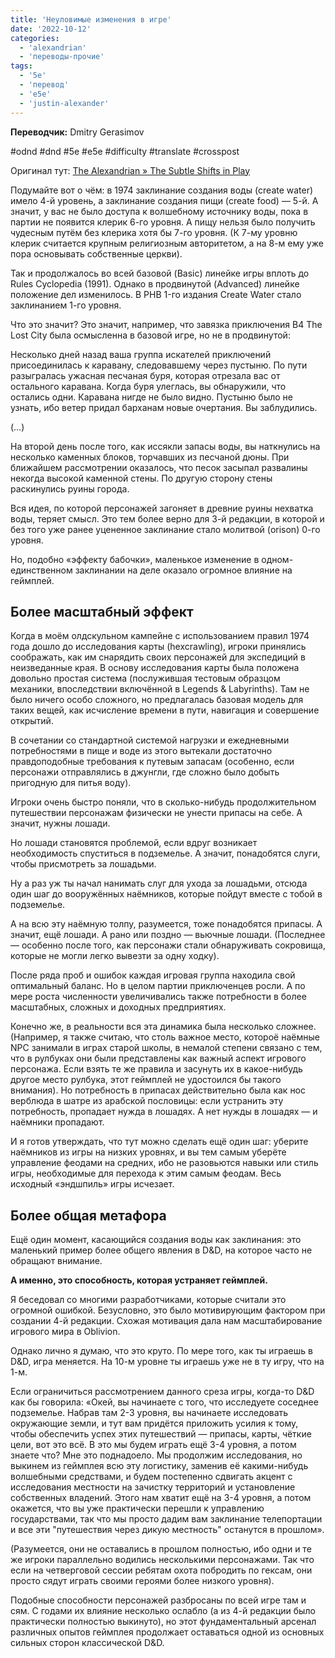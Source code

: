 ```yaml
---
title: 'Неуловимые изменения в игре'
date: '2022-10-12'
categories:
  - 'alexandrian'
  - 'переводы-прочие'
tags:
  - '5e'
  - 'перевод'
  - 'e5e'
  - 'justin-alexander'
---
```


**Переводчик:** Dmitry Gerasimov

#odnd #dnd #5e #e5e #difficulty #translate #crosspost

Оригинал тут: [The Alexandrian » The Subtle Shifts in Play](https://thealexandrian.net/wordpress/7632/roleplaying-games/the-subtle-shifts-in-play)

Подумайте вот о чём: в 1974 заклинание создания воды (create water) имело 4-й уровень, а заклинание создания пищи (create food) — 5-й. А значит, у вас не было доступа к волшебному источнику воды, пока в партии не появится клерик 6-го уровня. А пищу нельзя было получить чудесным путём без клерика хотя бы 7-го уровня. (К 7-му уровню клерик считается крупным религиозным авторитетом, а на 8-м ему уже пора основывать собственные церкви).

Так и продолжалось во всей базовой (Basic) линейке игры вплоть до Rules Cyclopedia (1991). Однако в продвинутой (Advanced) линейке положение дел изменилось. В PHB 1-го издания Create Water стало заклинанием 1-го уровня.

Что это значит? Это значит, например, что завязка приключения B4 The Lost City была осмысленна в базовой игре, но не в продвинутой:

Несколько дней назад ваша группа искателей приключений присоединилась к каравану, следовавшему через пустыню. По пути разыгралась ужасная песчаная буря, которая отрезала вас от остального каравана. Когда буря улеглась, вы обнаружили, что остались одни. Каравана нигде не было видно. Пустыню было не узнать, ибо ветер придал барханам новые очертания. Вы заблудились.

(…)

На второй день после того, как иссякли запасы воды, вы наткнулись на несколько каменных блоков, торчавших из песчаной дюны. При ближайшем рассмотрении оказалось, что песок засыпал развалины некогда высокой каменной стены. По другую сторону стены раскинулись руины города.

Вся идея, по которой персонажей загоняет в древние руины нехватка воды, теряет смысл. Это тем более верно для 3-й редакции, в которой и без того уже ранее уцененное заклинание стало молитвой (orison) 0-го уровня.

Но, подобно «эффекту бабочки», маленькое изменение в одном-единственном заклинании на деле оказало огромное влияние на геймплей.

## Более масштабный эффект

Когда в моём олдскульном кампейне с использованием правил 1974 года дошло до исследования карты (hexcrawling), игроки принялись соображать, как им снарядить своих персонажей для экспедиций в неизведанные края. В основу исследования карты была положена довольно простая система (послужившая тестовым образцом механики, впоследствии включённой в Legends & Labyrinths). Там не было ничего особо сложного, но предлагалась базовая модель для таких вещей, как исчисление времени в пути, навигация и совершение открытий.

В сочетании со стандартной системой нагрузки и ежедневными потребностями в пище и воде из этого вытекали достаточно правдоподобные требования к путевым запасам (особенно, если персонажи отправлялись в джунгли, где сложно было добыть пригодную для питья воду).

Игроки очень быстро поняли, что в сколько-нибудь продолжительном путешествии персонажам физически не унести припасы на себе. А значит, нужны лошади.

Но лошади становятся проблемой, если вдруг возникает необходимость спуститься в подземелье. А значит, понадобятся слуги, чтобы присмотреть за лошадьми.

Ну а раз уж ты начал нанимать слуг для ухода за лошадьми, отсюда один шаг до вооружённых наёмников, которые пойдут вместе с тобой в подземелье.

А на всю эту наёмную толпу, разумеется, тоже понадобятся припасы. А значит, ещё лошади. А рано или поздно — вьючные лошади. (Последнее — особенно после того, как персонажи стали обнаруживать сокровища, которые не могли легко вывезти за одну ходку).

После ряда проб и ошибок каждая игровая группа находила свой оптимальный баланс. Но в целом партии приключенцев росли. А по мере роста численности увеличивались также потребности в более масштабных, сложных и доходных предприятиях.

Конечно же, в реальности вся эта динамика была несколько сложнее. (Например, я также считаю, что столь важное место, котороё наёмные NPC занимали в играх старой школы, в немалой степени связано с тем, что в рулбуках они были представлены как важный аспект игрового персонажа. Если взять те же правила и засунуть их в какое-нибудь другое место рулбука, этот геймплей не удостоился бы такого внимания). Но потребность в припасах действительно была как нос верблюда в шатре из арабской пословицы: если устранить эту потребность, пропадает нужда в лошадях. А нет нужды в лошадях — и наёмники пропадают.

И я готов утверждать, что тут можно сделать ещё один шаг: уберите наёмников из игры на низких уровнях, и вы тем самым уберёте управление феодами на средних, ибо не разовьются навыки или стиль игры, необходимые для перехода к этим самым феодам. Весь исходный «эндшпиль» игры исчезает.

## Более общая метафора

Ещё один момент, касающийся создания воды как заклинания: это маленький пример более общего явления в D&D, на которое часто не обращают внимание.

**А именно, это способность, которая устраняет геймплей.**

Я беседовал со многими разработчиками, которые считали это огромной ошибкой. Безусловно, это было мотивирующим фактором при создании 4-й редакции. Схожая мотивация дала нам масштабирование игрового мира в Oblivion.

Однако лично я думаю, что это круто. По мере того, как ты играешь в D&D, игра меняется. На 10-м уровне ты играешь уже не в ту игру, что на 1-м.

Если ограничиться рассмотрением данного среза игры, когда-то D&D как бы говорила: «Окей, вы начинаете с того, что исследуете соседнее подземелье. Набрав там 2-3 уровня, вы начинаете исследовать окружающие земли, и тут вам придётся приложить усилия к тому, чтобы обеспечить успех этих путешествий — припасы, карты, чёткие цели, вот это всё. В это мы будем играть ещё 3-4 уровня, а потом знаете что? Мне это поднадоело. Мы продолжим исследования, но выкинем из геймплея всю эту логистику, заменив её какими-нибудь волшебными средствами, и будем постепенно сдвигать акцент с исследования местности на зачистку территорий и установление собственных владений. Этого нам хватит ещё на 3-4 уровня, а потом окажется, что вы уже практически перешли к управлению государствами, так что мы просто дадим вам заклинание телепортации и все эти "путешествия через дикую местность" останутся в прошлом».

(Разумеется, они не оставались в прошлом полностью, ибо одни и те же игроки параллельно водились несколькими персонажами. Так что если на четверговой сессии ребятам охота побродить по гексам, они просто сядут играть своими героями более низкого уровня).

Подобные способности персонажей разбросаны по всей игре там и сям. С годами их влияние несколько ослабло (а из 4-й редакции было практически полностью выкинуто), но этот фундаментальный арсенал различных опытов геймплея продолжает оставаться одной из основных сильных сторон классической D&D.
